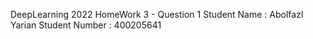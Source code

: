 DeepLearning 2022
HomeWork 3 - Question 1 
Student Name : Abolfazl Yarian
Student Number : 400205641
